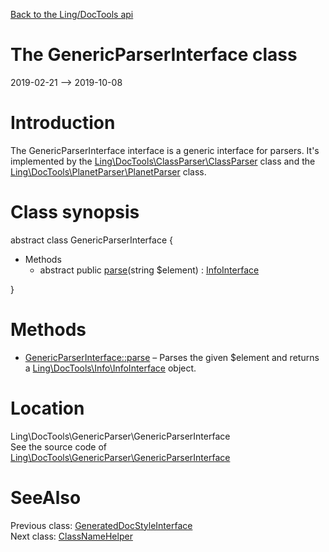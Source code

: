 [Back to the Ling/DocTools api](https://github.com/lingtalfi/DocTools/blob/master/doc/api/Ling/DocTools.md)



The GenericParserInterface class
================
2019-02-21 --> 2019-10-08






Introduction
============

The GenericParserInterface interface is a generic interface for parsers.
It's implemented by the [Ling\DocTools\ClassParser\ClassParser](https://github.com/lingtalfi/DocTools/blob/master/doc/api/Ling/DocTools/ClassParser/ClassParser.md) class and the [Ling\DocTools\PlanetParser\PlanetParser](https://github.com/lingtalfi/DocTools/blob/master/doc/api/Ling/DocTools/PlanetParser/PlanetParser.md) class.



Class synopsis
==============


abstract class <span class="pl-k">GenericParserInterface</span>  {

- Methods
    - abstract public [parse](https://github.com/lingtalfi/DocTools/blob/master/doc/api/Ling/DocTools/GenericParser/GenericParserInterface/parse.md)(string $element) : [InfoInterface](https://github.com/lingtalfi/DocTools/blob/master/doc/api/Ling/DocTools/Info/InfoInterface.md)

}






Methods
==============

- [GenericParserInterface::parse](https://github.com/lingtalfi/DocTools/blob/master/doc/api/Ling/DocTools/GenericParser/GenericParserInterface/parse.md) &ndash; Parses the given $element and returns a [Ling\DocTools\Info\InfoInterface](https://github.com/lingtalfi/DocTools/blob/master/doc/api/Ling/DocTools/Info/InfoInterface.md) object.





Location
=============
Ling\DocTools\GenericParser\GenericParserInterface<br>
See the source code of [Ling\DocTools\GenericParser\GenericParserInterface](https://github.com/lingtalfi/DocTools/blob/master/GenericParser/GenericParserInterface.php)



SeeAlso
==============
Previous class: [GeneratedDocStyleInterface](https://github.com/lingtalfi/DocTools/blob/master/doc/api/Ling/DocTools/GeneratedDocStyle/GeneratedDocStyleInterface.md)<br>Next class: [ClassNameHelper](https://github.com/lingtalfi/DocTools/blob/master/doc/api/Ling/DocTools/Helper/ClassNameHelper.md)<br>

